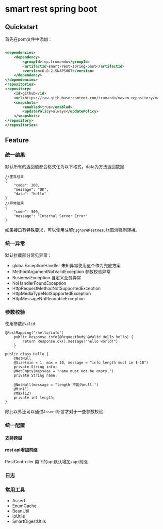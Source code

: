 # smart rest spring boot

## Quickstart

首先在pom文件中添加：

```xml

<dependencies>
    <dependency>
        <groupId>top.trumandu</groupId>
        <artifactId>smart-rest-spring-boot</artifactId>
        <version>0.0.2-SNAPSHOT</version>
    </dependency>
</dependencies>
<repositories>
<repository>
    <id>github</id>
    <url>https://raw.githubusercontent.com/trumandu/maven-repository/main/repository</url>
    <snapshots>
        <enabled>true</enabled>
        <updatePolicy>always</updatePolicy>
    </snapshots>
</repository>
</repositories>
```

## Feature

### 统一结果

默认所有的返回值都会格式化为以下格式，data为方法返回数据

```
//正常结果
{
    "code": 200,
    "message": "OK",
    "data": "hello"
}
//异常结果
{
    "code": 500,
    "message": "Internal Server Error"
}
```

如果接口有特殊要求，可以使用注解`@IgnoreRestResult`取消强制转换。

### 统一异常

默认拦截部分常见异常：

- globalExceptionHandler 未知异常使用这个作为兜底方案
- MethodArgumentNotValidException 参数校验异常
- BusinessException 自定义业务异常
- NoHandlerFoundException
- HttpRequestMethodNotSupportedException
- HttpMediaTypeNotSupportedException
- HttpMessageNotReadableException

### 参数校验

使用参数`@Valid`

``` 
@PostMapping("/hello/info")
    public Response info(@RequestBody @Valid Hello hello) {
        return Response.ok().message("hello world!");
    }
    
public class Hello {
    @NotNull
    @Size(min = 1, max = 10, message = "info length must in 1-10")
    private String info;
    @NotEmpty(message = "name must not be empty.")
    private String name;

    @NotNull(message = "length 不能为null.")
    @Min(1)
    @Max(12)
    private int length;
}    
```

除此以外还可以通过`Assert`断言才对于一些参数校验

### 统一配置

#### 支持跨越

#### rest api增加前缀

RestController 类下的api默认增加`/api`前缀

### 日志

### 常用工具

- Assert
- EnumCache
- BeanUtil
- IpUtils
- SmartDigestUtils

